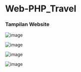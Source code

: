 # Web-PHP_Travel

<h3>Tampilan Website</h3>

![image](https://user-images.githubusercontent.com/71555085/150666457-85b4f55c-5045-481a-9753-d946574351fc.png)

![image](https://user-images.githubusercontent.com/71555085/150666672-db5d4e7d-57a2-45e1-8a5a-bfab7fa6cb83.png)

![image](https://user-images.githubusercontent.com/71555085/150666693-94cdde04-4833-4619-b7c9-92392e257946.png)

![image](https://user-images.githubusercontent.com/71555085/150666702-94f84e57-dcb6-4a66-bfb1-bc64a8ca6b0e.png)
